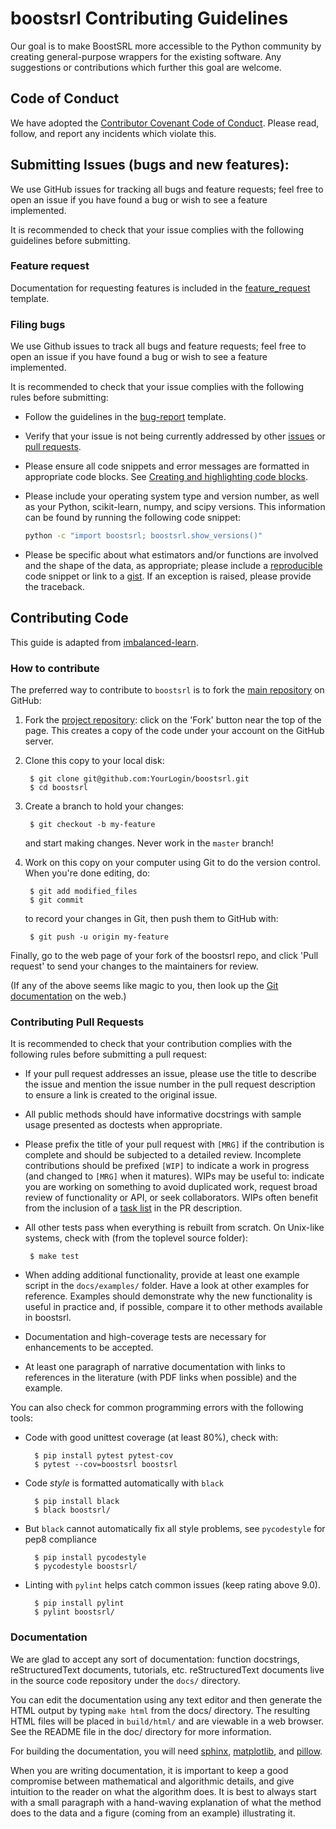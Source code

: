# boostsrl Contributing Guidelines

Our goal is to make BoostSRL more accessible to the Python community by creating general-purpose wrappers
for the existing software. Any suggestions or contributions which further this goal are welcome.

## Code of Conduct

We have adopted the [Contributor Covenant Code of Conduct](CODE_OF_CONDUCT.md). Please read, follow,
and report any incidents which violate this.

## Submitting Issues (bugs and new features):

We use GitHub issues for tracking all bugs and feature requests; feel free to
open an issue if you have found a bug or wish to see a feature implemented.

It is recommended to check that your issue complies with the following guidelines
before submitting.

### Feature request

Documentation for requesting features is included in the [feature_request](ISSUE_TEMPLATE/feature_request.md) template.

### Filing bugs

We use Github issues to track all bugs and feature requests; feel free to
open an issue if you have found a bug or wish to see a feature implemented.

It is recommended to check that your issue complies with the
following rules before submitting:

-  Follow the guidelines in the [bug-report](ISSUE_TEMPLATE/bug-report.md) template.

-  Verify that your issue is not being currently addressed by other
   [issues](https://github.com/scikit-learn-contrib/imbalanced-learn/issues)
   or [pull requests](https://github.com/scikit-learn-contrib/imbalanced-learn/pulls).

-  Please ensure all code snippets and error messages are formatted in
   appropriate code blocks.
   See [Creating and highlighting code blocks](https://help.github.com/articles/creating-and-highlighting-code-blocks).

-  Please include your operating system type and version number, as well
   as your Python, scikit-learn, numpy, and scipy versions. This information
   can be found by running the following code snippet:

   ```bash
   python -c "import boostsrl; boostsrl.show_versions()"
   ```

-  Please be specific about what estimators and/or functions are involved
   and the shape of the data, as appropriate; please include a
   [reproducible](https://stackoverflow.com/help/mcve) code snippet
   or link to a [gist](https://gist.github.com). If an exception is raised,
   please provide the traceback.

## Contributing Code

This guide is adapted from [imbalanced-learn](https://github.com/scikit-learn/scikit-learn/blob/master/CONTRIBUTING.md).

### How to contribute

The preferred way to contribute to `boostsrl` is to fork the
[main repository](https://github.com/hayesall/boostsrl) on
GitHub:

1. Fork the [project repository](https://github.com/hayesall/boostsrl):
   click on the 'Fork' button near the top of the page. This creates
   a copy of the code under your account on the GitHub server.

2. Clone this copy to your local disk:

        $ git clone git@github.com:YourLogin/boostsrl.git
        $ cd boostsrl

3. Create a branch to hold your changes:

        $ git checkout -b my-feature

   and start making changes. Never work in the `master` branch!

4. Work on this copy on your computer using Git to do the version
   control. When you're done editing, do:

        $ git add modified_files
        $ git commit

   to record your changes in Git, then push them to GitHub with:

        $ git push -u origin my-feature

Finally, go to the web page of your fork of the boostsrl repo,
and click 'Pull request' to send your changes to the maintainers for
review.

(If any of the above seems like magic to you, then look up the
[Git documentation](https://git-scm.com/documentation) on the web.)

### Contributing Pull Requests

It is recommended to check that your contribution complies with the
following rules before submitting a pull request:

-  If your pull request addresses an issue, please use the title to describe
   the issue and mention the issue number in the pull request description to
   ensure a link is created to the original issue.

-  All public methods should have informative docstrings with sample
   usage presented as doctests when appropriate.

-  Please prefix the title of your pull request with `[MRG]` if the
   contribution is complete and should be subjected to a detailed review.
   Incomplete contributions should be prefixed `[WIP]` to indicate a work
   in progress (and changed to `[MRG]` when it matures). WIPs may be useful
   to: indicate you are working on something to avoid duplicated work,
   request broad review of functionality or API, or seek collaborators.
   WIPs often benefit from the inclusion of a
   [task list](https://github.com/blog/1375-task-lists-in-gfm-issues-pulls-comments)
   in the PR description.

-  All other tests pass when everything is rebuilt from scratch. On
   Unix-like systems, check with (from the toplevel source folder):

        $ make test

-  When adding additional functionality, provide at least one
   example script in the `docs/examples/` folder. Have a look at other
   examples for reference. Examples should demonstrate why the new
   functionality is useful in practice and, if possible, compare it
   to other methods available in boostsrl.

-  Documentation and high-coverage tests are necessary for enhancements
   to be accepted.

-  At least one paragraph of narrative documentation with links to
   references in the literature (with PDF links when possible) and
   the example.

You can also check for common programming errors with the following
tools:

- Code with good unittest coverage (at least 80%), check with:

        $ pip install pytest pytest-cov
        $ pytest --cov=boostsrl boostsrl

- Code *style* is formatted automatically with `black`

        $ pip install black
        $ black boostsrl/

- But `black` cannot automatically fix all style problems, see `pycodestyle`
  for pep8 compliance

        $ pip install pycodestyle
        $ pycodestyle boostsrl/

- Linting with `pylint` helps catch common issues (keep rating above 9.0).

        $ pip install pylint
        $ pylint boostsrl/

### Documentation

We are glad to accept any sort of documentation: function docstrings,
reStructuredText documents, tutorials, etc. reStructuredText documents
live in the source code repository under the `docs/` directory.

You can edit the documentation using any text editor and then generate
the HTML output by typing `make html` from the docs/ directory.
The resulting HTML files will be placed in `build/html/` and are viewable
in a web browser. See the README file in the doc/ directory for more information.

For building the documentation, you will need
[sphinx](http://sphinx-doc.org),
[matplotlib](https://matplotlib.org), and
[pillow](https://pillow.readthedocs.io).

When you are writing documentation, it is important to keep a good
compromise between mathematical and algorithmic details, and give
intuition to the reader on what the algorithm does. It is best to always
start with a small paragraph with a hand-waving explanation of what the
method does to the data and a figure (coming from an example)
illustrating it.
